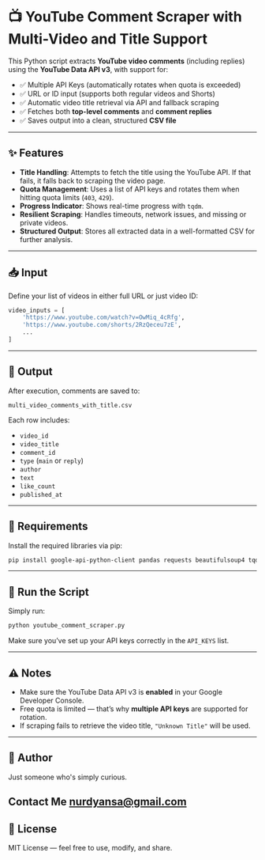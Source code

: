# 📺 YouTube Comment Scraper with Multi-Video and Title Support

This Python script extracts **YouTube video comments** (including replies) using the **YouTube Data API v3**, with support for:

- ✅ Multiple API Keys (automatically rotates when quota is exceeded)
- ✅ URL or ID input (supports both regular videos and Shorts)
- ✅ Automatic video title retrieval via API and fallback scraping
- ✅ Fetches both **top-level comments** and **comment replies**
- ✅ Saves output into a clean, structured **CSV file**

---

## ✨ Features

- **Title Handling**: Attempts to fetch the title using the YouTube API. If that fails, it falls back to scraping the video page.
- **Quota Management**: Uses a list of API keys and rotates them when hitting quota limits (`403`, `429`).
- **Progress Indicator**: Shows real-time progress with `tqdm`.
- **Resilient Scraping**: Handles timeouts, network issues, and missing or private videos.
- **Structured Output**: Stores all extracted data in a well-formatted CSV for further analysis.

---

## 📥 Input

Define your list of videos in either full URL or just video ID:

```python
video_inputs = [
    'https://www.youtube.com/watch?v=OwMiq_4cRfg',
    'https://www.youtube.com/shorts/2RzQeceu7zE',
    ...
]
```

---

## 🧾 Output

After execution, comments are saved to:

```
multi_video_comments_with_title.csv
```

Each row includes:

- `video_id`
- `video_title`
- `comment_id`
- `type` (`main` or `reply`)
- `author`
- `text`
- `like_count`
- `published_at`

---

## 🔧 Requirements

Install the required libraries via pip:

```bash
pip install google-api-python-client pandas requests beautifulsoup4 tqdm
```

---

## 🚀 Run the Script

Simply run:

```bash
python youtube_comment_scraper.py
```

Make sure you’ve set up your API keys correctly in the `API_KEYS` list.

---

## ⚠️ Notes

- Make sure the YouTube Data API v3 is **enabled** in your Google Developer Console.
- Free quota is limited — that’s why **multiple API keys** are supported for rotation.
- If scraping fails to retrieve the video title, `"Unknown Title"` will be used.

---

## 👤 Author
Just someone who's simply curious.

Contact Me 
nurdyansa@gmail.com
---

## 📄 License

MIT License — feel free to use, modify, and share.
